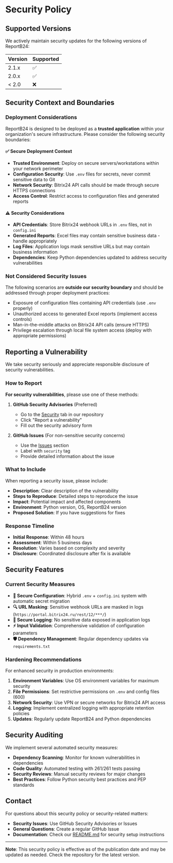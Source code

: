 # Security Policy

## Supported Versions

We actively maintain security updates for the following versions of ReportB24:

| Version | Supported          |
| ------- | ------------------ |
| 2.1.x   | :white_check_mark: |
| 2.0.x   | :white_check_mark: |
| < 2.0   | :x:                |

## Security Context and Boundaries

### Deployment Considerations

ReportB24 is designed to be deployed as a **trusted application** within your organization's secure infrastructure. Please consider the following security boundaries:

#### ✅ Secure Deployment Context
- **Trusted Environment**: Deploy on secure servers/workstations within your network perimeter
- **Configuration Security**: Use `.env` files for secrets, never commit sensitive data to Git
- **Network Security**: Bitrix24 API calls should be made through secure HTTPS connections
- **Access Control**: Restrict access to configuration files and generated reports

#### ⚠️ Security Considerations
- **API Credentials**: Store Bitrix24 webhook URLs in `.env` files, not in `config.ini`
- **Generated Reports**: Excel files may contain sensitive business data - handle appropriately
- **Log Files**: Application logs mask sensitive URLs but may contain business information
- **Dependencies**: Keep Python dependencies updated to address security vulnerabilities

### Not Considered Security Issues

The following scenarios are **outside our security boundary** and should be addressed through proper deployment practices:

- Exposure of configuration files containing API credentials (use `.env` properly)
- Unauthorized access to generated Excel reports (implement access controls)
- Man-in-the-middle attacks on Bitrix24 API calls (ensure HTTPS)
- Privilege escalation through local file system access (deploy with appropriate permissions)

## Reporting a Vulnerability

We take security seriously and appreciate responsible disclosure of security vulnerabilities.

### How to Report

**For security vulnerabilities**, please use one of these methods:

1. **GitHub Security Advisories** (Preferred)
   - Go to the [Security](https://github.com/[your-org]/ReportB24/security) tab in our repository
   - Click "Report a vulnerability"
   - Fill out the security advisory form

2. **GitHub Issues** (For non-sensitive security concerns)
   - Use the [Issues](https://github.com/[your-org]/ReportB24/issues) section
   - Label with `security` tag
   - Provide detailed information about the issue

### What to Include

When reporting a security issue, please include:

- **Description**: Clear description of the vulnerability
- **Steps to Reproduce**: Detailed steps to reproduce the issue
- **Impact**: Potential impact and affected components
- **Environment**: Python version, OS, ReportB24 version
- **Proposed Solution**: If you have suggestions for fixes

### Response Timeline

- **Initial Response**: Within 48 hours
- **Assessment**: Within 5 business days
- **Resolution**: Varies based on complexity and severity
- **Disclosure**: Coordinated disclosure after fix is available

## Security Features

### Current Security Measures

- **🔐 Secure Configuration**: Hybrid `.env` + `config.ini` system with automatic secret migration
- **🔍 URL Masking**: Sensitive webhook URLs are masked in logs (`https://portal.bitrix24.ru/rest/12/***/`)
- **📝 Secure Logging**: No sensitive data exposed in application logs
- **⚡ Input Validation**: Comprehensive validation of configuration parameters
- **🛡️ Dependency Management**: Regular dependency updates via `requirements.txt`

### Hardening Recommendations

For enhanced security in production environments:

1. **Environment Variables**: Use OS environment variables for maximum security
2. **File Permissions**: Set restrictive permissions on `.env` and config files (600)
3. **Network Security**: Use VPN or secure networks for Bitrix24 API access
4. **Logging**: Implement centralized logging with appropriate retention policies
5. **Updates**: Regularly update ReportB24 and Python dependencies

## Security Auditing

We implement several automated security measures:

- **Dependency Scanning**: Monitor for known vulnerabilities in dependencies
- **Code Quality**: Automated testing with 261/261 tests passing
- **Security Reviews**: Manual security reviews for major changes
- **Best Practices**: Follow Python security best practices and PEP standards

## Contact

For questions about this security policy or security-related matters:

- **Security Issues**: Use GitHub Security Advisories or Issues
- **General Questions**: Create a regular GitHub Issue
- **Documentation**: Check our [README.md](README.md) for security setup instructions

---

**Note**: This security policy is effective as of the publication date and may be updated as needed. Check the repository for the latest version. 